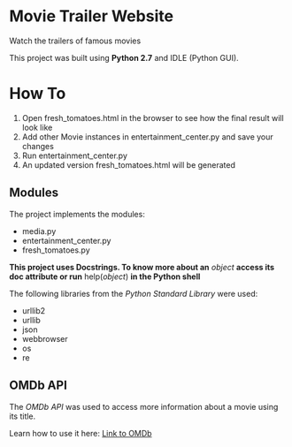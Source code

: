 # Movie Trailer Website

Watch the trailers of famous movies

This project was built using **Python 2.7** and IDLE (Python GUI).

# How To

1. Open fresh_tomatoes.html in the browser to see how the final result will look like
2. Add other Movie instances in entertainment_center.py and save your changes
3. Run entertainment_center.py
4. An updated version fresh_tomatoes.html will be generated

## Modules

The project implements the modules:

* media.py
* entertainment_center.py
* fresh_tomatoes.py

**This project uses Docstrings. To know more about an** *object* **access its __doc__ attribute or run** help(*object*) **in the Python shell**

The following libraries from the *Python Standard Library* were used:

* urllib2
* urllib
* json
* webbrowser
* os 
* re

## OMDb API

The *OMDb API* was used to access more information about a movie using its title.

Learn how to use it here: [Link to OMDb](http://www.omdbapi.com/)


